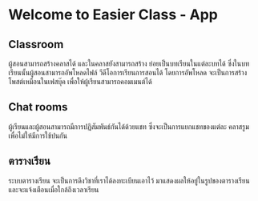 # Welcome to Easier Class - App 

## Classroom

ผู้สอนสามารถสร้างคลาสได้ และในคลาสยังสามารถสร้าง ย่อยเป็นบทเรียนในแต่ละบทได้ ซึ่งในบทเรียนนั้นผู้สอนสามารถอัพโหลดไฟล์ วีดีโอการเรียนการสอนได้ โดยการอัพโหลด จะเป็นการสร้างโพสต์เหมือนในเฟสบุ๊ค เพื่อให้ผู้เรียนสามารถคอมเมนต์ได้

## Chat rooms
ผู้เรียนและผู้สอนสามารถมีการปฏิสัมพันธ์กันได้ด้วยแชท ซึ่งจะเป็นการแยกแชทของแต่ละ คลาสรูม เพื่อไม่ให้มีการใช้ปนกัน

## ตารางเรียน
ระบบตารางเรียน จะเป็นการดึงวิชาที่เราได้ลงทะเบียนเอาไว้ มาแสดงผลให้อยู่ในรูปของตารางเรียน และจะแจ้งเตือนเมื่อใกล้ถึงเวลาเรียน

